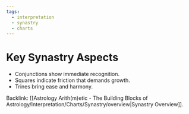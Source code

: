 ```yaml
---
tags:
  - interpretation
  - synastry
  - charts
---
```

# Key Synastry Aspects

- Conjunctions show immediate recognition.
- Squares indicate friction that demands growth.
- Trines bring ease and harmony.

Backlink: [[Astrology Arith(m)etic - The Building Blocks of Astrology/Interpretation/Charts/Synastry/overview|Synastry Overview]].
